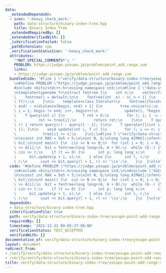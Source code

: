 ```yaml
---
data:
  _extendedDependsOn:
  - icon: ':heavy_check_mark:'
    path: data-structure/binary-index-tree.hpp
    title: Binary Index Tree
  _extendedRequiredBy: []
  _extendedVerifiedWith: []
  _isVerificationFailed: false
  _pathExtension: cpp
  _verificationStatusIcon: ':heavy_check_mark:'
  attributes:
    '*NOT_SPECIAL_COMMENTS*': ''
    PROBLEM: https://judge.yosupo.jp/problem/point_add_range_sum
    links:
    - https://judge.yosupo.jp/problem/point_add_range_sum
  bundledCode: "#line 1 \"verify/data-structure/binary-index-tree/yosupo-point-add-range-sum.test.cpp\"\
    \n#define PROBLEM \"https://judge.yosupo.jp/problem/point_add_range_sum\"\n\n\
    #include <bits/stdc++.h>\nusing namespace std;\n\n#line 1 \"data-structure/binary-index-tree.hpp\"\
    \ntemplate<typename T>\nstruct fentree {\n    int n;\n    vector<T> tree;\n\n\
    \    fentree() = default;\n\n    fentree(int _n) : n(_n + 1) {\n        tree.assign(n,\
    \ T());\n    }\n\n    template<class Iterator>\n    fentree(Iterator begin, Iterator\
    \ end) : n(distance(begin, end) + 1) {\n        tree.resize(n);\n        for (int\
    \ i = 1; begin != end; i++, begin++)\n            update(i, *begin);\n    }\n\n\
    \    T query(int i) {\n        T ret = 0;\n        for (; i; i -= i & -i)\n  \
    \          ret += tree[i];\n        return ret;\n    }\n\n    T query(int l, int\
    \ r) { return query(r) - query(l - 1); }\n\n    T operator[](int i) { return query(i,\
    \ i); }\n\n    void update(int i, T v) {\n        for (; i <= n; i += i & -i)\n\
    \            tree[i] += v;\n    }\n};\n#line 7 \"verify/data-structure/binary-index-tree/yosupo-point-add-range-sum.test.cpp\"\
    \n\nconst int MAX = 5e5 + 5;\n\nint N, Q;\nlong long A[MAX];\nfentree<long long>\
    \ bit;\n\nint main() {\n  cin >> N >> Q;\n  for (int i = 0; i < N; i++)\n    cin\
    \ >> A[i];\n  bit = fentree<long long>(A, A + N);\n  while (Q--) {\n    int t;\
    \ cin >> t;\n    if (t == 0) {\n      int p; long long x;\n      cin >> p >> x;\n\
    \      bit.update(p + 1, x);\n    } else {\n      int l, r;\n      cin >> l >>\
    \ r;\n      cout << bit.query(l + 1, r) << '\\n';\n    }\n  }\n}\n"
  code: "#define PROBLEM \"https://judge.yosupo.jp/problem/point_add_range_sum\"\n\
    \n#include <bits/stdc++.h>\nusing namespace std;\n\n#include \"data-structure/binary-index-tree.hpp\"\
    \n\nconst int MAX = 5e5 + 5;\n\nint N, Q;\nlong long A[MAX];\nfentree<long long>\
    \ bit;\n\nint main() {\n  cin >> N >> Q;\n  for (int i = 0; i < N; i++)\n    cin\
    \ >> A[i];\n  bit = fentree<long long>(A, A + N);\n  while (Q--) {\n    int t;\
    \ cin >> t;\n    if (t == 0) {\n      int p; long long x;\n      cin >> p >> x;\n\
    \      bit.update(p + 1, x);\n    } else {\n      int l, r;\n      cin >> l >>\
    \ r;\n      cout << bit.query(l + 1, r) << '\\n';\n    }\n  }\n}\n"
  dependsOn:
  - data-structure/binary-index-tree.hpp
  isVerificationFile: true
  path: verify/data-structure/binary-index-tree/yosupo-point-add-range-sum.test.cpp
  requiredBy: []
  timestamp: '2021-12-31 09:05:27-08:00'
  verificationStatus: TEST_ACCEPTED
  verifiedWith: []
documentation_of: verify/data-structure/binary-index-tree/yosupo-point-add-range-sum.test.cpp
layout: document
redirect_from:
- /verify/verify/data-structure/binary-index-tree/yosupo-point-add-range-sum.test.cpp
- /verify/verify/data-structure/binary-index-tree/yosupo-point-add-range-sum.test.cpp.html
title: verify/data-structure/binary-index-tree/yosupo-point-add-range-sum.test.cpp
---
```

